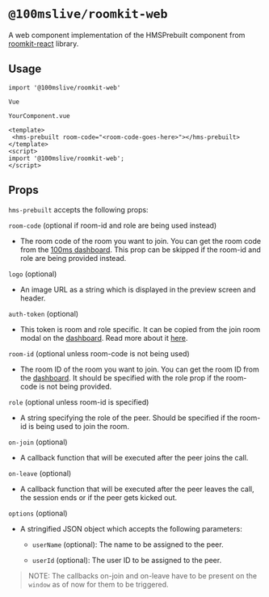 # `@100mslive/roomkit-web`

A web component implementation of the HMSPrebuilt component from [roomkit-react](https://www.100ms.live/docs/javascript/v2/quickstart/prebuilt-quickstart) library.

## Usage

```
import '@100mslive/roomkit-web'

Vue

YourComponent.vue

<template>
 <hms-prebuilt room-code="<room-code-goes-here>"></hms-prebuilt>
</template>
<script>
import '@100mslive/roomkit-web';
</script>
```

## Props

`hms-prebuilt` accepts the following props:

`room-code` (optional if room-id and role are being used instead)
- The room code of the room you want to join. You can get the room code from the [100ms dashboard](https://dashboard.100ms.live). This prop can be skipped if the room-id and role are being provided instead.

`logo` (optional)
- An image URL as a string which is displayed in the preview screen and header.

`auth-token` (optional)
- This token is room and role specific. It can be copied from the join room modal on the [dashboard](https://dashboard.100ms.live). Read more about it [here](/get-started/v2/get-started/security-and-tokens#auth-token-for-client-sdks).

`room-id` (optional unless room-code is not being used)
- The room ID of the room you want to join. You can get the room ID from the [dashboard](https://dashboard.100ms.live). It should be specified with the role prop if the room-code is not being provided.

`role` (optional unless room-id is specified)
- A string specifying the role of the peer. Should be specified if the room-id is being used to join the room.

`on-join` (optional)
- A callback function that will be executed after the peer joins the call. 

`on-leave` (optional)
- A callback function that will be executed after the peer leaves the call, the session ends or if the peer gets kicked out.

`options` (optional)
- A stringified JSON object which accepts the following parameters:
    - `userName` (optional): The name to be assigned to the peer.

    - `userId` (optional): The user ID to be assigned to the peer.

> NOTE: The callbacks on-join and on-leave have to be present on the `window` as of now for them to be triggered.
